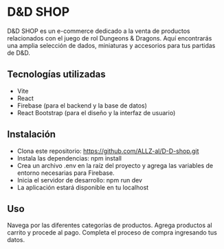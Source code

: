 # D&D SHOP
D&D SHOP es un e-commerce dedicado a la venta de productos relacionados con el juego de rol Dungeons & Dragons. Aquí encontrarás una amplia selección de dados, miniaturas y accesorios para tus partidas de D&D.

## Tecnologías utilizadas
- Vite
- React
- Firebase (para el backend y la base de datos)
- React Bootstrap (para el diseño y la interfaz de usuario)

## Instalación

- Clona este repositorio: https://github.com/ALLZ-al/D-D-shop.git
- Instala las dependencias: npm install
- Crea un archivo .env en la raíz del proyecto y agrega las variables de entorno necesarias para Firebase.
- Inicia el servidor de desarrollo: npm run dev
- La aplicación estará disponible en tu localhost

## Uso
Navega por las diferentes categorías de productos.
Agrega productos al carrito y procede al pago.
Completa el proceso de compra ingresando tus datos.